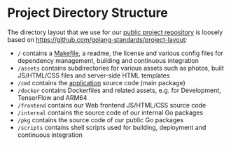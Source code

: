 # Project Directory Structure

The directory layout that we use for our [public project repository](https://github.com/photoprism/photoprism) is loosely based on https://github.com/golang-standards/project-layout:

- `/` contains a [Makefile](https://sohlich.github.io/post/go_makefile/), a readme, the license and various config files for dependency management, building and continuous integration
- `/assets` contains subdirectories for various assets such as photos, built JS/HTML/CSS files and server-side HTML templates
- `/cmd` contains the [application](https://github.com/photoprism/photoprism/blob/develop/cmd/photoprism/photoprism.go) source code (main package)
- `/docker` contains Dockerfiles and related assets, e.g. for Development, TensorFlow and ARM64
- `/frontend` contains our Web frontend JS/HTML/CSS source code
- `/internal` contains the source code of our internal Go packages
- `/pkg` contains the source code of our public Go packages
- `/scripts` contains shell scripts used for building, deployment and continuous integration

